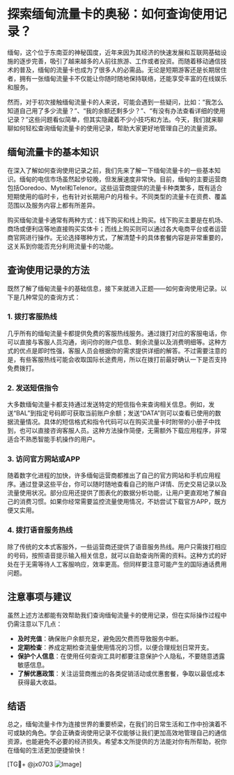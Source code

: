 # 探索缅甸流量卡的奥秘：如何查询使用记录？

缅甸，这个位于东南亚的神秘国度，近年来因为其经济的快速发展和互联网基础设施的逐步完善，吸引了越来越多的人前往旅游、工作或者投资。而随着移动通信技术的普及，缅甸的流量卡也成为了很多人的必需品。无论是短期游客还是长期居住者，拥有一张缅甸流量卡不仅能让你随时随地保持联络，还能享受丰富的在线娱乐和服务。

然而，对于初次接触缅甸流量卡的人来说，可能会遇到一些疑问，比如：“我怎么知道自己用了多少流量？”、“我的余额还剩多少？”、“有没有办法查看详细的使用记录？”这些问题看似简单，但其实隐藏着不少小技巧和方法。今天，我们就来聊聊如何轻松查询缅甸流量卡的使用记录，帮助大家更好地管理自己的流量资源。

## 缅甸流量卡的基本知识

在深入了解如何查询使用记录之前，我们先来了解一下缅甸流量卡的一些基本知识。缅甸的电信市场虽然起步较晚，但发展速度非常快。目前，缅甸的主要运营商包括Ooredoo、Mytel和Telenor。这些运营商提供的流量卡种类繁多，既有适合短期使用的临时卡，也有针对长期用户的月租卡。不同类型的流量卡在资费、覆盖范围以及服务内容上都有所差异。

购买缅甸流量卡通常有两种方式：线下购买和线上购买。线下购买主要是在机场、商场或便利店等地直接购买实体卡；而线上购买则可以通过各大电商平台或者运营商官网进行操作。无论选择哪种方式，了解清楚卡的具体套餐内容是非常重要的，这关系到你能否充分利用流量卡的功能。

## 查询使用记录的方法

既然了解了缅甸流量卡的基础信息，接下来就进入正题——如何查询使用记录。以下是几种常见的查询方式：

### 1. **拨打客服热线**

几乎所有的缅甸流量卡都提供免费的客服热线服务。通过拨打对应的客服电话，你可以直接与客服人员沟通，询问你的账户信息、剩余流量以及消费明细等。这种方式的优点是即时性强，客服人员会根据你的需求提供详细的解答。不过需要注意的是，有些客服热线可能会收取国际长途费用，所以在拨打前最好确认一下是否支持免费拨打。

### 2. **发送短信指令**

大多数缅甸流量卡都支持通过发送特定的短信指令来查询相关信息。例如，发送“BAL”到指定号码即可获取当前账户余额；发送“DATA”则可以查看已使用的数据流量情况。具体的短信格式和指令代码可以在购买流量卡时附带的小册子中找到，也可以直接咨询客服人员。这种方法操作简便，无需额外下载应用程序，非常适合不熟悉智能手机操作的用户。

### 3. **访问官方网站或APP**

随着数字化进程的加快，许多缅甸运营商都推出了自己的官方网站和手机应用程序。通过登录这些平台，你可以随时随地查看自己的账户详情、历史交易记录以及流量使用状况。部分应用还提供了图表化的数据分析功能，让用户更直观地了解自己的消费习惯。如果你经常需要监控流量使用情况，不妨尝试下载官方APP，既方便又实用。

### 4. **拨打语音服务热线**

除了传统的文本式客服外，一些运营商还提供了语音服务热线。用户只需拨打相应的号码，按照语音提示输入相关信息，就可以自助查询所需的资料。这种方式的好处在于无需等待人工客服响应，效率更高。但同样要注意可能产生的国际通话费用问题。

## 注意事项与建议

虽然上述方法都能有效帮助我们查询缅甸流量卡的使用记录，但在实际操作过程中仍需注意以下几点：

- **及时充值**：确保账户余额充足，避免因欠费而导致服务中断。
- **定期检查**：养成定期检查流量使用情况的习惯，以便合理规划日常开支。
- **保护个人信息**：在使用任何查询工具时都要注意保护个人隐私，不要随意透露敏感信息。
- **了解优惠政策**：关注运营商推出的各类促销活动或优惠套餐，争取以最低成本获得最大收益。

## 结语

总之，缅甸流量卡作为连接世界的重要桥梁，在我们的日常生活和工作中扮演着不可或缺的角色。学会正确查询使用记录不仅能够让我们更加高效地管理自己的通信资源，也能避免不必要的经济损失。希望本文所提供的方法能对你有所帮助，祝你在缅甸的生活更加便捷愉快！

[TG💪+ @jx0703 ![Image](https://github.com/user-attachments/assets/dbca1d08-cadb-493c-b0ec-ad6f7a83f270)]